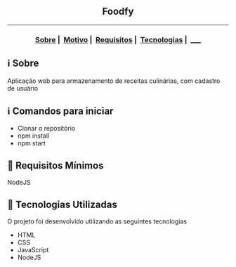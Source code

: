 <h2 align="center">Foodfy</h2>

___


<h3 align="center">
  <a href="#information_source-sobre">Sobre</a>&nbsp;|&nbsp;
  <a href="#interrobang-motivo">Motivo</a>&nbsp;|&nbsp;
  <a href="#seedling-requisitos-mínimos">Requisitos</a>&nbsp;|&nbsp;
  <a href="#rocket-tecnologias-utilizadas">Tecnologias</a>&nbsp;|&nbsp;
___


## :information_source: Sobre

Aplicação web para armazenamento de receitas culinárias, com cadastro de usuário

## :information_source: Comandos para iniciar

- Clonar o repositório
- npm install
- npm start

## :seedling: Requisitos Mínimos

NodeJS

## :rocket: Tecnologias Utilizadas 

O projeto foi desenvolvido utilizando as seguintes tecnologias

- HTML
- CSS
- JavaScript
- NodeJS